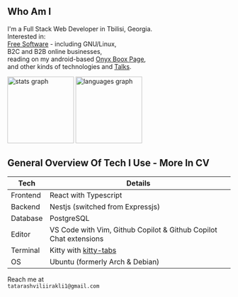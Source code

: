 ## Who Am I

I'm a Full Stack Web Developer in Tbilisi, Georgia.  
Interested in:  
[Free Software](https://www.youtube.com/watch?v=Ag1AKIl_2GM) - including GNU/Linux,  
B2C and B2B online businesses,  
reading on my android-based [Onyx Boox Page](https://www.youtube.com/watch?v=nga9V06SRm8),  
and other kinds of technologies and [Talks](https://github.com/monoira/interesting).

<div align="left">
  <img src="https://github-readme-stats.vercel.app/api?username=monoira&hide_title=false&hide_rank=true&show_icons=true&include_all_commits=true&count_private=true&disable_animations=false&theme=nord&locale=en&hide_border=false&order=1" height="150" alt="stats graph"  />
  <img src="https://github-readme-stats.vercel.app/api/top-langs?username=monoira&locale=en&hide_title=false&layout=compact&card_width=320&langs_count=6&theme=nord&hide_border=false&order=2" height="150" alt="languages graph"  />
</div>

## General Overview Of Tech I Use - More In CV

| Tech     | Details                                                           |
| -------- | ----------------------------------------------------------------- |
| Frontend | React with Typescript                                             |
| Backend  | Nestjs (switched from Expressjs)                                  |
| Database | PostgreSQL                                                        |
| Editor   | VS Code with Vim, Github Copilot & Github Copilot Chat extensions |
| Terminal | Kitty with [kitty-tabs](https://github.com/monoira/kitty-tabs)    |
| OS       | Ubuntu (formerly Arch & Debian)                                   |

Reach me at  
`tatarashviliirakli1@gmail.com`
